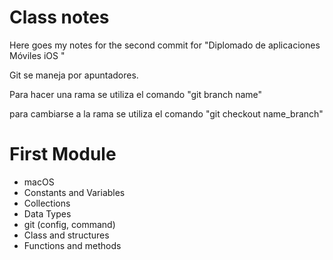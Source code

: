 # Class notes

Here goes my notes for the second commit for "Diplomado de aplicaciones Móviles iOS "

Git se maneja por apuntadores.

Para hacer una rama se utiliza el comando "git branch name"

para cambiarse a la rama se utiliza el comando
"git checkout name_branch"

# First Module
- macOS
- Constants and Variables
- Collections
- Data Types
- git (config, command)
- Class and structures
- Functions and methods
